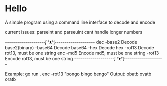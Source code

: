 # **Hello**
A simple program using a command line interface to decode and encode

current issues:
parseint and parseuint cant handle longer numbers


--------------------ᶘ ᵒᴥᵒᶅ--------------------
dec
  -base2
        Decode base2(binary)
  -base64
        Decode base64
  -hex
        Decode hex
  -rot13
        Decode rot13, must be one string
enc
  -md5
        Encode md5, must be one string
  -rot13
        Encode rot13, must be one string
--------------------ᶘ ᵒᴥᵒᶅ--------------------


Example: go run . enc -rot13 "bongo bingo bengo"
Output: obatb ovatb oratb
